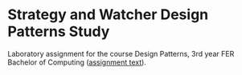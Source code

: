 # Strategy and Watcher Design Patterns Study
Laboratory assignment for the course Design Patterns, 3rd year FER Bachelor of Computing ([assignment text](http://www.zemris.fer.hr/~ssegvic/ooup/ooup2lab.shtml)).
